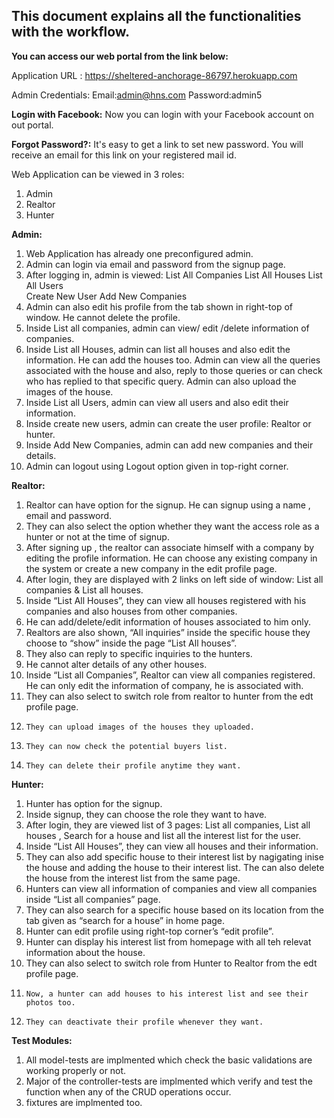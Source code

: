 ## This document explains all the functionalities with the workflow. 

**You can access our web portal from the link below:**


Application URL : https://sheltered-anchorage-86797.herokuapp.com

Admin Credentials:
Email:admin@hns.com
Password:admin5

**Login with Facebook:** Now you can login with your Facebook account on out portal.

**Forgot Password?:** It's easy to get a link to set new password. You will receive an email for this link on your registered mail id.

Web Application can be viewed in 3 roles:
1. Admin
2. Realtor
3. Hunter


**Admin:**
1.	Web Application has already one preconfigured admin.
2.	Admin can login via email and password from the signup page.
3.	After logging in, admin is viewed:
	List All Companies 
	List All Houses 
	List All Users 	
	Create New User 
	Add New Companies 
4.	Admin can also edit his profile from the tab shown in right-top of window. He cannot delete the profile.
5.	Inside List all companies, admin can view/ edit /delete information of companies.
6.	Inside List all Houses, admin can list all houses and also edit the information. He can    add the houses too. Admin can view all the queries associated with the house and   also, reply to those queries or can check who has replied to that specific query. Admin can also upload the images of the house.
7.	 Inside List all Users, admin can view all users and also edit their information.
8.	 Inside create new users, admin can create the user profile: Realtor or hunter.
9.	 Inside Add New Companies, admin can add new companies and their details.
10.	 Admin can logout using Logout option given in top-right corner.

**Realtor:**
1.	Realtor can have option for the signup. He can signup using a name , email and password.
2.	They can also select the option whether they want the access role as a hunter or not at the time of signup.
3.	After signing up , the realtor can associate himself with a company by editing the profile information. He can choose any existing company in the system or create a new company in the edit profile page.
4.	After login, they are displayed with 2 links on left side of window: List all companies & List all houses.
5.	Inside “List All Houses”, they can view all houses registered with his companies and also houses from other companies. 
6.	He can add/delete/edit information of houses associated to him only.
7.	Realtors are also shown, “All inquiries” inside the specific house they choose to “show” inside the page “List All    houses”.
8.	They also can reply to specific inquiries to the hunters.
9.	He cannot alter details of any other houses.
10.	Inside “List all Companies”, Realtor can view all companies registered. He can only edit the information of company, he is associated with.
12.	They can also select to switch role from realtor to hunter from the edt profile page.
13.     They can upload images of the houses they uploaded.
14.     They can now check the potential buyers list.
15.     They can delete their profile anytime they want.

**Hunter:**
1.	Hunter has option for the signup.
2.	Inside signup, they can choose the role they want to have.
3.	After login, they are viewed list of 3 pages: List all companies, List all houses , Search for a house and list all the interest list for the user.
4.	Inside “List All Houses”, they can view all houses and their information.
5.	They can also add specific house to their interest list by nagigating inise the house and adding the house to their interest list. The can also delete the house from the interest list from the same page. 
6.	Hunters can view all information of companies and view all companies inside “List all companies” page.
7.	They can also search for a specific house based on its location from the tab given as “search for a house” in home page.
8.	Hunter can edit profile using right-top corner’s “edit profile”.
9. 	Hunter can display his interest list from homepage with all teh relevat information about the house.
10.	They can also select to switch role from Hunter to Realtor from the edt profile page.
11.     Now, a hunter can add houses to his interest list and see their photos too.
12.     They can deactivate their profile whenever they want.

**Test Modules:**
1. All model-tests are implmented which check the basic validations are working properly or not.
2. Major of the controller-tests are implmented which verify and test the function when any of the CRUD operations occur.
3. fixtures are implmented too.





